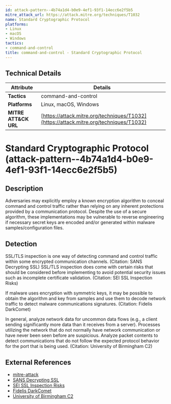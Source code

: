 ```yaml
---
id: attack-pattern--4b74a1d4-b0e9-4ef1-93f1-14ecc6e2f5b5
mitre_attack_url: https://attack.mitre.org/techniques/T1032
name: Standard Cryptographic Protocol
platforms:
- Linux
- macOS
- Windows
tactics:
- command-and-control
title: command-and-control - Standard Cryptographic Protocol
---
```


## Technical Details

| Attribute | Details |
|-----------|----------|
| **Tactics** | command-and-control |
| **Platforms** | Linux, macOS, Windows |
| **MITRE ATT&CK URL** | [https://attack.mitre.org/techniques/T1032](https://attack.mitre.org/techniques/T1032) |

# Standard Cryptographic Protocol (attack-pattern--4b74a1d4-b0e9-4ef1-93f1-14ecc6e2f5b5)

## Description
Adversaries may explicitly employ a known encryption algorithm to conceal command and control traffic rather than relying on any inherent protections provided by a communication protocol. Despite the use of a secure algorithm, these implementations may be vulnerable to reverse engineering if necessary secret keys are encoded and/or generated within malware samples/configuration files.

## Detection
SSL/TLS inspection is one way of detecting command and control traffic within some encrypted communication channels. (Citation: SANS Decrypting SSL) SSL/TLS inspection does come with certain risks that should be considered before implementing to avoid potential security issues such as incomplete certificate validation. (Citation: SEI SSL Inspection Risks)

If malware uses encryption with symmetric keys, it may be possible to obtain the algorithm and key from samples and use them to decode network traffic to detect malware communications signatures. (Citation: Fidelis DarkComet)

In general, analyze network data for uncommon data flows (e.g., a client sending significantly more data than it receives from a server). Processes utilizing the network that do not normally have network communication or have never been seen before are suspicious. Analyze packet contents to detect communications that do not follow the expected protocol behavior for the port that is being used. (Citation: University of Birmingham C2)

## External References
- [mitre-attack](https://attack.mitre.org/techniques/T1032)
- [SANS Decrypting SSL](http://www.sans.org/reading-room/whitepapers/analyst/finding-hidden-threats-decrypting-ssl-34840)
- [SEI SSL Inspection Risks](https://insights.sei.cmu.edu/cert/2015/03/the-risks-of-ssl-inspection.html)
- [Fidelis DarkComet](https://www.fidelissecurity.com/sites/default/files/FTA_1018_looking_at_the_sky_for_a_dark_comet.pdf)
- [University of Birmingham C2](https://arxiv.org/ftp/arxiv/papers/1408/1408.1136.pdf)
